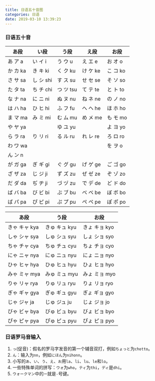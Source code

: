 ```yaml
---
title: 日语五十音图
categories: 日语
date: 2019-03-10 13:39:23
---
```


### 日语五十音

あ段     | い段      | う段      | え段     | お段
---------|----------|-----------|----------|--------
あ ア a  | い イ i   | う ウ u   | え エ e  | お オ o
か カ ka | き キ ki  | く ク ku  | け ケ ke | こ コ ko
さ サ sa | し シ shi | す ス su  | せ セ se | そ ソ so
た タ ta | ち チ chi | つ ツ tsu | て テ te | と ト to
な ナ na | に ニ ni  | ぬ ヌ nu  | ね ネ ne | の ノ no
は ハ ha | ひ ヒ hi  | ふ フ fu  | へ ヘ he | ほ ホ ho
ま マ ma | み ミ mi  | む ム mu  | め メ me | も モ mo
や ヤ ya |           | ゆ ユ yu  |         | よ ヨ yo
ら ラ ra | り リ ri  | る ル ru  | れ レ re | ろ ロ ro
わ ワ wa |           |          |          | を ヲ o
ん ン n  |           |          |          |
が ガ ga | ぎ ギ gi  | ぐ グ gu  | げ ゲ ge | ご ゴ go
ざ ザ za | じ ジ ji  | ず ズ zu  | ぜ ゼ ze | ぞ ゾ zo
だ ダ da | ぢ ヂ ji  | づ ヅ zu  | で デ de | ど ド do
ば バ ba | び ビ bi  | ぶ ブ bu  | べ ベ be | ぼ ボ bo
ぱ パ pa | ぴ ピ pi  | ぷ プ pu  | ぺ ペ pe | ぽ ポ po

<!--more-->

あ段         | う段          | お段
-------------|---------------|--------
きゃ キャ kya | きゅ キュ kyu | きょ キョ kyo
しゃ シャ sya | しゅ シュ syu | しょ ショ syo
ちゃ チャ cya | ちゅ チュ cyu | ちょ チョ cyo
にゃ ニャ nya | にゅ ニュ nyu | にょ ニョ nyo
ひゃ ヒャ hya | ひゅ ヒュ hyu | ひょ ヒョ hyo
みゃ ミャ mya | みゅ ミュ myu | みょ ミョ myo
りゃ リャ rya | りゅ リュ ryu | りょ リョ ryo
ぎゃ ギャ gya | ぎゅ ギュ gyu | ぎょ ギョ gyo
じゃ ジャ ja  | じゅ ジュ ju  | じょ ジョ jo
びゃ ビャ bya | びゅ ビュ byu | びょ ビョ byo
ぴゃ ピャ pya | ぴゅ ピュ pyu | ぴょ ピョ pyo

### 日语罗马音输入

1. `っ`(促音)：假名的罗马字发音的第一个辅音双打，例如`ちょっと`为`chotto`。
2. `ん`：输入为`nn`，例如`にほん`为`nihonn`。
3. 小写的`あ`、`い`、`う`、`え`、`お`用`la`、`li`、`lu`、`le`和`lo`。
4. 一些特殊单词的拼写：`ウォ`为`who`，`ティ`为`thi`，`ディ`是`dhi`。
5. `ウォークマン`中的`ー`就是`-`号键。